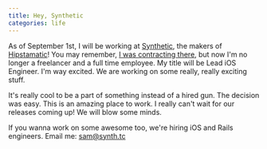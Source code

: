 ```yaml
---
title: Hey, Synthetic
categories: life
---
```


As of September 1st, I will be working at [Synthetic](http://heysynthetic.com), the makers of [Hipstamatic](http://hipstamatic.com/)! You may remember, [I was contracting there](http://samsoff.es/posts/hipstamatic), but now I'm no longer a freelancer and a full time employee. My title will be Lead iOS Engineer. I'm way excited. We are working  on some really, really exciting stuff.

It's really cool to be a part of something instead of a hired gun. The decision was easy. This is an amazing place to work. I really can't wait for our releases coming up! We will blow some minds.

If you wanna work on some awesome too, we're hiring iOS and Rails engineers. Email me: [sam@synth.tc](mailto:sam@synth.tc)
